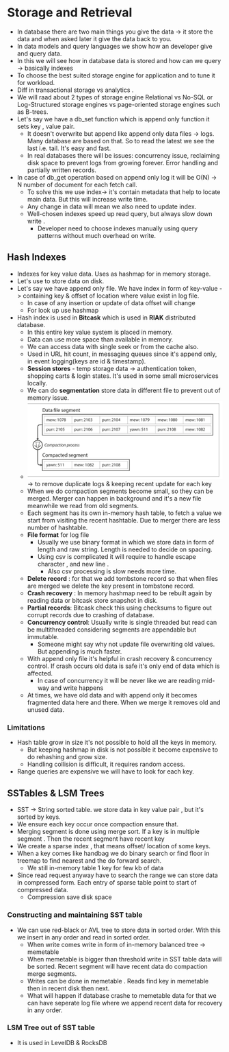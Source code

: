 # Storage and Retrieval

* In database there are two main things you give the data -> it store the data and when asked later it give the data back to you.
* In data models and query languages we show how an developer give and query data.
* In this we will see how in database data is stored and how can we query -> basically indexes 
* To choose the best suited storage engine for application and to tune it for workload. 
* Diff in transactional storage vs analytics .
* We will raad about 2 types of storage engine Relational vs No-SQL or Log-Structured storage engines vs page-oriented storage engines such as B-trees.
* Let's say we have a db_set function which is append only function it sets key , value pair.
  * It doesn't overwrite but append like append only data files -> logs. Many database are based on that. So to read the latest we see the last i.e. tail. It's easy and fast.
  * In real databases there will be issues: concurrency issue, reclaiming disk space to prevent logs from growing forever. Error handling and partially written records.
* In case of db_get operation based on append only log it will be O(N) -> N number of document for each fetch call.
  * To solve this we use index-> it's contain metadata that help to locate main data. But this will increase write time.
  * Any change in data will mean we also need to update index.
  * Well-chosen indexes speed up read query, but always slow down write . 
    * Developer need to choose indexes manually using query patterns without much overhead on write.

## Hash Indexes
* Indexes for key value data. Uses as hashmap for in memory storage.
* Let's use to store data on disk.
* Let's say we have append only file. We have index in form of key-value -> containing key & offset of location where value exist in log file. 
  * In case of any insertion or update of data offset will change
  * For look up use hashmap
* Hash index is used in **Bitcask** which is used in **RIAK** distributed database.
  * In this entire key value system is placed in memory. 
  * Data can use more space than available in memory.
  * We can access data with single seek or from the cache also.
  * Used in URL hit count, in messaging queues since it's append only, in event logging(keys are id & timestamp).
  * **Session stores** - temp storage data -> authentication token, shopping carts & login states. It's used in some small microservices locally.
  * We can do **segmentation** store data in different file to prevent out of memory issue. 
  * [![Compaction](Images/Compaction.png)](Images/Compaction.png) -> to remove duplicate logs & keeping recent update for each key
  * When we do compaction segments become small, so they can be merged. Merger can happen in background and it's a new file meanwhile we read from old segments.
  * Each segment has its own in-memory hash table, to fetch a value we start from visiting the recent hashtable. Due to merger there are less number of hashtable.
  * **File format** for log file
    * Usually we use binary format in which we  store data in form of length and raw string. Length is needed to decide on spacing.
    * Using csv is complicated it will require to handle escape character , and new line . 
      * Also csv processing is slow needs more time.
  * **Delete record** : for that we add tombstone record so that when files are merged we delete the key present in tombstone record.
  * **Crash recovery** : In memory hashmap need to be rebuilt again by reading data or bitcask store snapshot in disk.
  * **Partial records**: Bitcask check this using checksums to figure out corrupt records due to crashing of database.
  * **Concurrency control**: Usually write is single threaded but read can be multithreaded considering segments are appendable but immutable.
    * Someone might say why not update file overwriting old values. But appending is much faster.
  * With append only file it's helpful in crash recovery & concurrency control. If crash occurs old data is safe it's only end of data which is affected. 
    * In case of concurrency it will be never like we are reading mid-way and write happens
  * At times, we have old data and with append only it becomes fragmented data here and there. When we merge it removes old and unused data.

### Limitations

* Hash table grow in size it's not possible to hold all the keys in memory. 
  * But keeping hashmap in disk is not possible it become expensive to do rehashing and grow size.
  * Handling collision is difficult, it requires random access.
* Range queries are expensive we will have to look for each key.


## SSTables & LSM Trees

* SST -> String sorted table. we store data in key value pair , but it's sorted by keys.
* We ensure each key occur once compaction ensure that.
* Merging segment is done using merge sort. If a key is in multiple segment . Then the recent segment have recent key
* We create a sparse index , that means offset/ location of some keys.
* When a key comes like handbag we do binary search or find floor in treemap to find nearest and the do forward search.
  * We still in-memory table 1 key for few kb of data 
* Since read request anyway have to search the range we can store data in compressed form. Each entry of sparse table point to start of compressed data.
  * Compression save disk space

### Constructing and maintaining SST table

* We can use red-black or AVL tree to store data in sorted order. With this we insert in any order and read in sorted order.
  * When write comes write in form of in-memory balanced tree -> memetable
  * When memetable is bigger than threshold write in SST table data will be sorted. Recent segment will have recent data do compaction merge segments.
  * Writes can be done in memetable . Reads find key in memetable then in recent disk then next.
  * What will happen if database crashe to memetable data for that we can have seperate log file where we append recent data for recovery in any order.

### LSM Tree out of SST table

* It is used in LevelDB & RocksDB 
